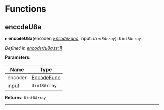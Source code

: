 

# Functions

<a id="encodeu8a"></a>

##  encodeU8a

▸ **encodeU8a**(encoder: *[EncodeFunc](_encoder_types_.md#encodefunc)*, input: *`Uint8Array`*): `Uint8Array`

*Defined in [encoder/u8a.ts:11](https://github.com/polkadot-js/common/blob/b1755d2/packages/util-rlp/src/encoder/u8a.ts#L11)*

**Parameters:**

| Name | Type |
| ------ | ------ |
| encoder | [EncodeFunc](_encoder_types_.md#encodefunc) |
| input | `Uint8Array` |

**Returns:** `Uint8Array`

___

